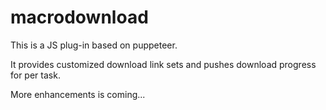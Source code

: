 # macrodownload
This is a JS plug-in based on puppeteer. 

It provides customized download link sets and pushes download progress for per task.

More enhancements is coming...
